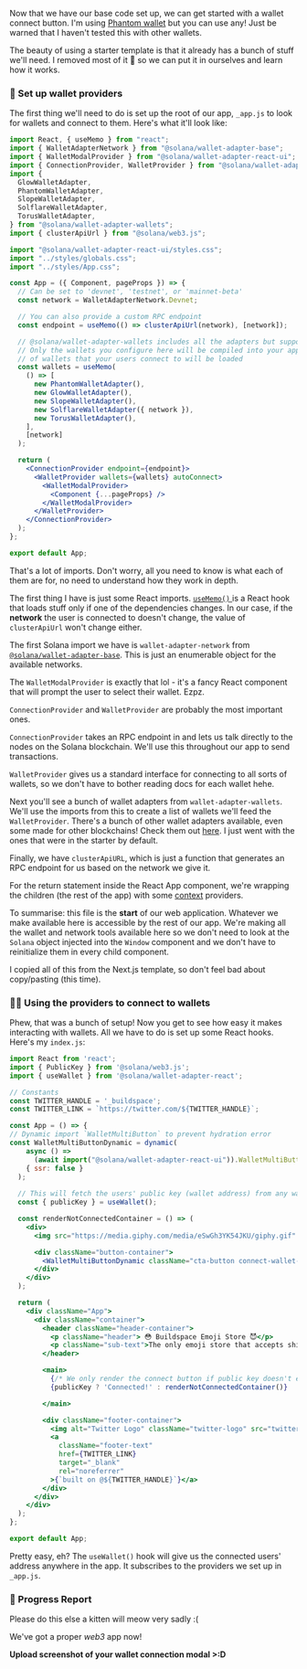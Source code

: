 Now that we have our base code set up, we can get started with a wallet connect button. I'm using [Phantom wallet](https://phantom.app/) but you can use any! Just be warned that I haven't tested this with other wallets.

The beauty of using a starter template is that it already has a bunch of stuff we'll need. I removed most of it 🙈 so we can put it in ourselves and learn how it works.

### 🤖 Set up wallet providers
The first thing we'll need to do is set up the root of our app, `_app.js` to look for wallets and connect to them. Here's what it'll look like:
```jsx 
import React, { useMemo } from "react";
import { WalletAdapterNetwork } from "@solana/wallet-adapter-base";
import { WalletModalProvider } from "@solana/wallet-adapter-react-ui";
import { ConnectionProvider, WalletProvider } from "@solana/wallet-adapter-react";
import {
  GlowWalletAdapter,
  PhantomWalletAdapter,
  SlopeWalletAdapter,
  SolflareWalletAdapter,
  TorusWalletAdapter,
} from "@solana/wallet-adapter-wallets";
import { clusterApiUrl } from "@solana/web3.js";

import "@solana/wallet-adapter-react-ui/styles.css";
import "../styles/globals.css";
import "../styles/App.css";

const App = ({ Component, pageProps }) => {
  // Can be set to 'devnet', 'testnet', or 'mainnet-beta'
  const network = WalletAdapterNetwork.Devnet;

  // You can also provide a custom RPC endpoint
  const endpoint = useMemo(() => clusterApiUrl(network), [network]);

  // @solana/wallet-adapter-wallets includes all the adapters but supports tree shaking and lazy loading --
  // Only the wallets you configure here will be compiled into your application, and only the dependencies
  // of wallets that your users connect to will be loaded
  const wallets = useMemo(
    () => [
      new PhantomWalletAdapter(),
      new GlowWalletAdapter(),
      new SlopeWalletAdapter(),
      new SolflareWalletAdapter({ network }),
      new TorusWalletAdapter(),
    ],
    [network]
  );

  return (
    <ConnectionProvider endpoint={endpoint}>
      <WalletProvider wallets={wallets} autoConnect>
        <WalletModalProvider>
          <Component {...pageProps} />
        </WalletModalProvider>
      </WalletProvider>
    </ConnectionProvider>
  );
};

export default App;

```

That's a lot of imports. Don't worry, all you need to know is what each of them are for, no need to understand how they work in depth.

The first thing I have is just some React imports. [`useMemo()` ](https://reactjs.org/docs/hooks-reference.html#usememo) is a React hook that loads stuff only if one of the dependencies changes. In our case, if the **network** the user is connected to doesn't change, the value of `clusterApiUrl` won't change either. 

The first Solana import we have is `wallet-adapter-network` from [`@solana/wallet-adapter-base`](https://github.com/solana-labs/wallet-adapter/tree/master/packages/core/base). This is just an enumerable object for the available networks.

The `WalletModalProvider` is exactly that lol - it's a fancy React component that will prompt the user to select their wallet. Ezpz.

`ConnectionProvider` and `WalletProvider` are probably the most important ones. 

`ConnectionProvider` takes an RPC endpoint in and lets us talk directly to the nodes on the Solana blockchain. We'll use this throughout our app to send transactions. 

`WalletProvider` gives us a standard interface for connecting to all sorts of wallets, so we don't have to bother reading docs for each wallet hehe.

Next you'll see a bunch of wallet adapters from `wallet-adapter-wallets`. We'll use the imports from this to create a list of wallets we'll feed the `WalletProvider`. There's a bunch of other wallet adapters available, even some made for other blockchains! Check them out [here](https://github.com/solana-labs/wallet-adapter/#wallets). I just went with the ones that were in the starter by default.

Finally, we have `clusterApiURL`, which is just a function that generates an RPC endpoint for us based on the network we give it.

For the return statement inside the React App component, we're wrapping the children (the rest of the app) with some [context](https://reactjs.org/docs/context.html#contextprovider) providers. 

To summarise: this file is the **start** of our web application. Whatever we make available here is accessible by the rest of our app. We're making all the wallet and network tools available here so we don't need to look at the `Solana` object injected into the `Window` component and we don't have to reinitialize them in every child component.

I copied all of this from the Next.js template, so don't feel bad about copy/pasting (this time).

### 🧞‍♂️ Using the providers to connect to wallets
Phew, that was a bunch of setup! Now you get to see how easy it makes interacting with wallets. All we have to do is set up some React hooks. Here's my `index.js`:
```jsx
import React from 'react';
import { PublicKey } from '@solana/web3.js';
import { useWallet } from '@solana/wallet-adapter-react';

// Constants
const TWITTER_HANDLE = '_buildspace';
const TWITTER_LINK = `https://twitter.com/${TWITTER_HANDLE}`;

const App = () => {
// Dynamic import `WalletMultiButton` to prevent hydration error
const WalletMultiButtonDynamic = dynamic(
    async () =>
      (await import("@solana/wallet-adapter-react-ui")).WalletMultiButton,
    { ssr: false }
  );
  
  // This will fetch the users' public key (wallet address) from any wallet we support
  const { publicKey } = useWallet();

  const renderNotConnectedContainer = () => (
    <div>
      <img src="https://media.giphy.com/media/eSwGh3YK54JKU/giphy.gif" alt="emoji" />

      <div className="button-container">
        <WalletMultiButtonDynamic className="cta-button connect-wallet-button" />
      </div>    
    </div>
  );

  return (
    <div className="App">
      <div className="container">
        <header className="header-container">
          <p className="header"> 😳 Buildspace Emoji Store 😈</p>
          <p className="sub-text">The only emoji store that accepts shitcoins</p>
        </header>

        <main>
          {/* We only render the connect button if public key doesn't exist */}
          {publicKey ? 'Connected!' : renderNotConnectedContainer()}

        </main>

        <div className="footer-container">
          <img alt="Twitter Logo" className="twitter-logo" src="twitter-logo.svg" />
          <a
            className="footer-text"
            href={TWITTER_LINK}
            target="_blank"
            rel="noreferrer"
          >{`built on @${TWITTER_HANDLE}`}</a>
        </div>
      </div>
    </div>
  );
};

export default App;
```

Pretty easy, eh? The `useWallet()` hook will give us the connected users' address anywhere in the app. It subscribes to the providers we set up in `_app.js`. 


### 🚨 Progress Report
Please do this else a kitten will meow very sadly :(

We've got a proper *web3* app now! 

**Upload screenshot of your wallet connection modal >:D**
